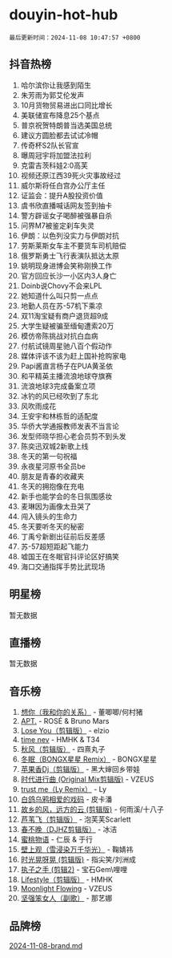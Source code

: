 # douyin-hot-hub

`最后更新时间：2024-11-08 10:47:57 +0800`

## 抖音热榜

1. 哈尔滨你让我感到陌生
1. 朱芳雨为郭艾伦发声
1. 10月货物贸易进出口同比增长
1. 美联储宣布降息25个基点
1. 普京祝贺特朗普当选美国总统
1. 建议方圆脸都去试试冷帽
1. 传奇杯S2队长官宣
1. 曝周冠宇将加盟法拉利
1. 克雷吉茨科娃2:0高芙
1. 视频还原江西39死火灾事故经过
1. 威尔斯将任白宫办公厅主任
1. 证监会：提升A股投资价值
1. 虞书欣直播喊话网友签到抽卡
1. 警方辟谣女子喝醉被强暴自杀
1. 问界M7被鉴定刹车失灵
1. 伊朗：以色列没实力与伊朗对抗
1. 劳斯莱斯女车主不要货车司机赔偿
1. 俄罗斯勇士飞行表演队抵达太原
1. 姚明现身进博会笑称刚换工作
1. 官方回应长沙一小区内3人身亡
1. Doinb说Chovy不会来LPL
1. 她知道什么叫只剪一点点
1. 地勤人员在苏-57机下乘凉
1. 双11淘宝疑有商户退货超9成
1. 大学生疑被骗至缅甸遭索20万
1. 模仿帝陈挑战对抗白血病
1. 付航试镜周星驰八百个假动作
1. 媒体评该不该为赶上国补抢购家电
1. Papi酱直言杨子在PUA黄圣依
1. 和平精英主播流浪地球夺旗赛
1. 流浪地球3完成备案立项
1. 冰钓的风已经吹到了东北
1. 风吹雨成花
1. 王安宇和林栋哲的适配度
1. 华侨大学通报教师发表不当言论
1. 发型师晓华担心老会员剪不到头发
1. 陈奕迅双城2新歌上线
1. 冬天的第一句祝福
1. 永夜星河原书全员be
1. 朋友是青春的收藏夹
1. 冬天的拥抱像在充电
1. 新手也能学会的冬日氛围感妆
1. 麦琳因为画像太丑哭了
1. 闯入镜头的生命力
1. 冬天要听冬天的秘密
1. 丁禹兮新剧出征前后反差感
1. 苏-57超短距起飞能力
1. 嘘国王在冬眠官抖评论区好搞笑
1. 海口交通指挥手势比武现场

## 明星榜

暂无数据

## 直播榜

暂无数据

## 音乐榜

1. [想你（我和你的关系）](https://sf5-hl-cdn-tos.douyinstatic.com/obj/tos-cn-ve-2774/o8QxhcOBDYYX0zqKCjFVQXZ3RBffnRBQEogitG) - 董唧唧/何村猪
1. [APT.](https://sf5-hl-cdn-tos.douyinstatic.com/obj/tos-cn-ve-2774/oUIcRnUtZBV1JgZtxIMCAiiBSVBSEEOCFfkeMQ) - ROSÉ & Bruno Mars
1. [Lose You（剪辑版）](https://sf5-hl-cdn-tos.douyinstatic.com/obj/tos-cn-ve-2774/og9yxQxAWI86iBNr9ojBFMoWTIvDZZb8HwiGY) - elzio
1. [time nev](https://sf5-hl-cdn-tos.douyinstatic.com/obj/tos-cn-ve-2774/oc6aICzpzBCWrhCvDVi2AZmQLt0gIBxfMEfd6i) - HMHK & T34
1. [秋风（剪辑版）](https://sf6-cdn-tos.douyinstatic.com/obj/tos-cn-ve-2774/ocGaU84LfAfzMd2wbXdQFpCGhBiXg82JNMRRie) - 四熹丸子
1. [冬眠（BONGX星星 Remix）](https://sf5-hl-cdn-tos.douyinstatic.com/obj/tos-cn-ve-2774/oMCfFFoE3LwQ7agAgOIG4ieExqkeAsxNBEkLdz) - BONGX星星
1. [苹果香Dj（剪辑版）](https://sf5-hl-cdn-tos.douyinstatic.com/obj/tos-cn-ve-2774/oEeIEQbYGAOspCTRAIeYF4Ok8LgZ8NBaRe4ztR) - 黑大婶回乡带娃
1. [时代进行曲 (Original Mix剪辑版)](https://sf3-cdn-tos.douyinstatic.com/obj/tos-cn-ve-2774/oYrssziLdrtiW6cKABM8n5Vfc2xwXiIBInoAkn) - VZEUS
1. [trust me（Ly Remix）](https://sf5-hl-cdn-tos.douyinstatic.com/obj/tos-cn-ve-2774/oUo1M8fz5AfmMSExABQQKFE0eCMWgsiccfqrMA) - Ly
1. [白鸽乌鸦相爱的戏码](https://sf5-hl-cdn-tos.douyinstatic.com/obj/tos-cn-ve-2774/oMVVEf6eDAOmFtNtCsEqKpIorBDM8Nkg6TZRqC) - 皮卡潘
1. [故乡的风，远方的云 (剪辑版)](https://sf5-hl-cdn-tos.douyinstatic.com/obj/tos-cn-ve-2774/ooPEdiZMrAAWisczq1WXoZYGU6GxII2UUBvYI) - 何雨溪/十八子
1. [芦苇飞（剪辑版）](https://sf5-hl-cdn-tos.douyinstatic.com/obj/tos-cn-ve-2774/ok3IaChjEFFoK3FAMzXDEgfpeE6Al3Nv2BnfCW) - 泡芙芙Scarlett
1. [春不晚（DJHZ剪辑版）](https://sf5-hl-cdn-tos.douyinstatic.com/obj/tos-cn-ve-2774/osEZa7YZ6wNo9QDABgfGFaCQKRQTNafsBJDnKt) - 冰洁
1. [蜜桃物语](https://sf5-hl-cdn-tos.douyinstatic.com/obj/tos-cn-ve-2774/oIhOSCZtIACtYU4XQkngiW9kCBfVD1Fz9IYeqL) - 仁辰 & 于行
1. [壁上观（雪浸染万千华光）](https://sf5-hl-cdn-tos.douyinstatic.com/obj/tos-cn-ve-2774/ocIizBMxWi8vA8UdAMIYdYCjgBB5Z3WZWxrvY) - 鞠婧祎
1. [时光晃呀晃 (剪辑版)](https://sf5-hl-cdn-tos.douyinstatic.com/obj/tos-cn-ve-2774/o8ACeQem3gwI1x3GIYGAfKG0LJebKFRJDwRwyW) - 指尖笑/刘洲成
1. [执子之手 (剪辑2)](https://sf6-cdn-tos.douyinstatic.com/obj/tos-cn-ve-2774/oUoZLQjCc31XzqsBnBQUNgeKtYPBcgbFDwtfcu) - 宝石Gem\哩哩
1. [Lifestyle（剪辑版）](https://sf5-hl-cdn-tos.douyinstatic.com/obj/tos-cn-ve-2774/owfqGgjwG3V5lCLaAIezFMeg3LtuKNBaZKgzPV) - HMHK
1. [Moonlight Flowing](https://sf5-hl-cdn-tos.douyinstatic.com/obj/tos-cn-ve-2774/oopZsCtRnQgOhEYmv9FfBBgwmeaQmWQQZED9tN) - VZEUS
1. [坚强笨女人（副歌）](https://sf5-hl-cdn-tos.douyinstatic.com/obj/tos-cn-ve-2774/ospNInQiZvGWyBVg5zkNsAMct5uJIg1CrZiPL) - 那艺娜

## 品牌榜

[2024-11-08-brand.md](2024-11-08-brand.md)
